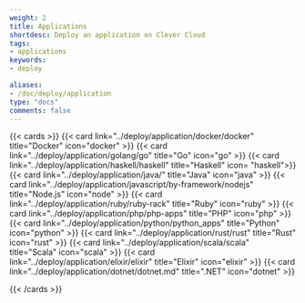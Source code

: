 ```yaml
---
weight: 2
title: Applications
shortdesc: Deploy an application on Clever Cloud
tags:
- applications
keywords:
- deploy

aliases:
- /doc/deploy/application
type: "docs"
comments: false
---
```


{{< cards >}}
  {{< card link="../deploy/application/docker/docker" title="Docker" icon="docker" >}}
  {{< card link="../deploy/application/golang/go" title="Go" icon="go" >}}
  {{< card link="../deploy/application/haskell/haskell" title="Haskell" icon= "haskell">}}
  {{< card link="../deploy/application/java/" title="Java" icon="java" >}}
  {{< card link="../deploy/application/javascript/by-framework/nodejs" title="Node.js" icon="node" >}}
  {{< card link="../deploy/application/ruby/ruby-rack" title="Ruby" icon="ruby" >}}
  {{< card link="../deploy/application/php/php-apps" title="PHP" icon="php" >}}
  {{< card link="../deploy/application/python/python_apps" title="Python" icon="python" >}}
  {{< card link="../deploy/application/rust/rust" title="Rust" icon="rust" >}}
  {{< card link="../deploy/application/scala/scala" title="Scala" icon="scala" >}}
  {{< card link="../deploy/application/elixir/elixir" title="Elixir" icon="elixir" >}}
  {{< card link="../deploy/application/dotnet/dotnet.md" title=".NET" icon="dotnet" >}}
  
{{< /cards >}}